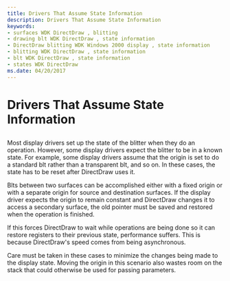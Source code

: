 ```yaml
---
title: Drivers That Assume State Information
description: Drivers That Assume State Information
keywords:
- surfaces WDK DirectDraw , blitting
- drawing blt WDK DirectDraw , state information
- DirectDraw blitting WDK Windows 2000 display , state information
- blitting WDK DirectDraw , state information
- blt WDK DirectDraw , state information
- states WDK DirectDraw
ms.date: 04/20/2017
---
```


# Drivers That Assume State Information


## <span id="ddk_drivers_that_assume_state_information_gg"></span><span id="DDK_DRIVERS_THAT_ASSUME_STATE_INFORMATION_GG"></span>


Most display drivers set up the state of the blitter when they do an operation. However, some display drivers expect the blitter to be in a known state. For example, some display drivers assume that the origin is set to do a standard blt rather than a transparent blt, and so on. In these cases, the state has to be reset after DirectDraw uses it.

Blts between two surfaces can be accomplished either with a fixed origin or with a separate origin for source and destination surfaces. If the display driver expects the origin to remain constant and DirectDraw changes it to access a secondary surface, the old pointer must be saved and restored when the operation is finished.

If this forces DirectDraw to wait while operations are being done so it can restore registers to their previous state, performance suffers. This is because DirectDraw's speed comes from being asynchronous.

Care must be taken in these cases to minimize the changes being made to the display state. Moving the origin in this scenario also wastes room on the stack that could otherwise be used for passing parameters.

 

 





